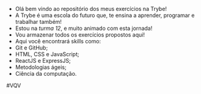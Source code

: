 - Olá bem vindo ao repositório dos meus exercícios na Trybe!
- A Trybe é uma escola do futuro que, te ensina a aprender,
programar e trabalhar também!
- Estou na *turma 12*, e muito animado com esta jornada!
- Vou armazenar todos os exercícios propostos aqui!
- Aqui você encontrará skills como:
- Git e GitHub;
- HTML, CSS e JavaScript;
- ReactJS e ExpressJS;
- Metodologias ágeis;
- Ciência da computação.

#VQV

